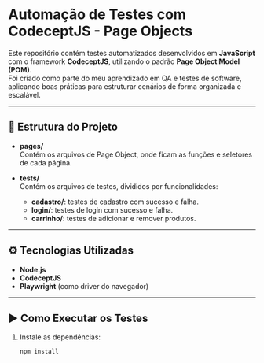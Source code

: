 # Automação de Testes com CodeceptJS - Page Objects

Este repositório contém testes automatizados desenvolvidos em **JavaScript** com o framework **CodeceptJS**, utilizando o padrão **Page Object Model (POM)**.  
Foi criado como parte do meu aprendizado em QA e testes de software, aplicando boas práticas para estruturar cenários de forma organizada e escalável.

---

## **📁 Estrutura do Projeto**
- **pages/**  
  Contém os arquivos de Page Object, onde ficam as funções e seletores de cada página.

- **tests/**  
  Contém os arquivos de testes, divididos por funcionalidades:
  - **cadastro/**: testes de cadastro com sucesso e falha.
  - **login/**: testes de login com sucesso e falha.
  - **carrinho/**: testes de adicionar e remover produtos.

---

## **⚙️ Tecnologias Utilizadas**
- **Node.js**  
- **CodeceptJS**  
- **Playwright** (como driver do navegador)

---

## **▶️ Como Executar os Testes**
1. Instale as dependências:
   ```bash
   npm install

